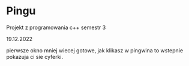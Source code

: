 # Pingu
Projekt z programowania c++ semestr 3

19.12.2022 

pierwsze okno mniej wiecej gotowe, jak klikasz w pingwina to wstepnie pokazuja ci sie cyferki.
